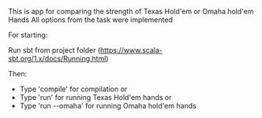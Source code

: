 This is app for comparing the strength of Texas Hold'em or Omaha hold'em Hands
All options from the task were implemented

For starting:

Run sbt from project folder (https://www.scala-sbt.org/1.x/docs/Running.html)

Then:
* Type 'compile' for compilation or
* Type 'run' for running Texas Hold'em hands or
* Type 'run --omaha' for running Omaha hold'em hands